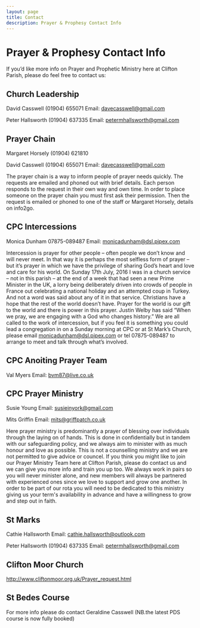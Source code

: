 ```yaml
---
layout: page
title: Contact
description: Prayer & Prophesy Contact Info
---
```


Prayer & Prophesy Contact Info
==============================
If you’d like more info on Prayer and Prophetic Ministry here at Clifton Parish, please do feel free to contact us:

Church Leadership
-----------------
David Casswell (01904) 655071 Email: davecasswell@gmail.com

Peter Hallsworth (01904) 637335 Email: petermhallsworth@gmail.com


Prayer Chain
------------
Margaret Horsely (01904) 621810

David Casswell (01904) 655071 Email: davecasswell@gmail.com

The prayer chain is a way to inform people of prayer needs quickly. The requests are emailed and phoned out with brief details. Each person responds to the request in their own way and own time. In order to place someone on the prayer chain you must first ask their permission. Then the request is emailed or phoned to one of the staff or Margaret Horsely, details on info2go.



CPC Intercessions
-----------------
Monica Dunham 07875-089487 Email: monicadunham@dsl.pipex.com

Intercession is prayer for other people – often people we don’t know and will never meet. In that way it is perhaps the most selfless form of prayer – but it’s prayer in which we have the privilege of sharing God’s heart and love and care for his world. On Sunday 17th July, 2016 I was in a church service – not in this parish – at the end of a week that had seen a new Prime Minister in the UK, a lorry being deliberately driven into crowds of people in France out celebrating a national holiday and an attempted coup in Turkey. And not a word was said about any of it in that service. Christians have a hope that the rest of the world doesn’t have. Prayer for the world is our gift to the world and there is power in this prayer. Justin Welby has said “When we pray, we are engaging with a God who changes history.” We are all called to the work of intercession, but if you feel it is something you could lead a congregation in on a Sunday morning at CPC or at St Mark’s Church, please email monicadunham@dsl.pipex.com or tel 07875-089487 to arrange to meet and talk through what’s involved. 



CPC Anoiting Prayer Team
-----------------
Val Myers Email: bvm87@live.co.uk


CPC Prayer Ministry
-------------------
Susie Young Email: susieinyork@gmail.com

Mits Griffin Email: mits@griffpatch.co.uk

Here prayer ministry is predominantly a prayer of blessing over individuals through the laying on of hands. This is done in confidentially but in tandem with our safeguarding policy, and we always aim to minister with as much honour and love as possible. This is not a counselling ministry and we are not permitted to give advice or councel. If you think you might like to join our Prayer Ministry Team here at Clifton Parish, please do contact us and we can give you more info and train you up too. We always work in pairs so you will never minister alone, and new members will always be partnered with experienced ones since we love to support and grow one another. In order to be part of our rota you will need to be dedicated to this ministry giving us your term's availability in advance and have a willingness to grow and step out in faith. 


St Marks
--------
Cathie Hallsworth Email: cathie.hallsworth@outlook.com

Peter Hallsworth (01904) 637335 Email: petermhallsworth@gmail.com


Clifton Moor Church
-------------------
http://www.cliftonmoor.org.uk/Prayer_request.html


St Bedes Course
---------------
For more info please do contact Geraldine Casswell (NB.the latest PDS course is now fully booked)


